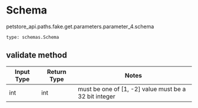 # Schema
petstore_api.paths.fake.get.parameters.parameter_4.schema
```
type: schemas.Schema
```

## validate method
Input Type | Return Type | Notes
------------ | ------------- | -------------
int | int | must be one of [1, -2] value must be a 32 bit integer
